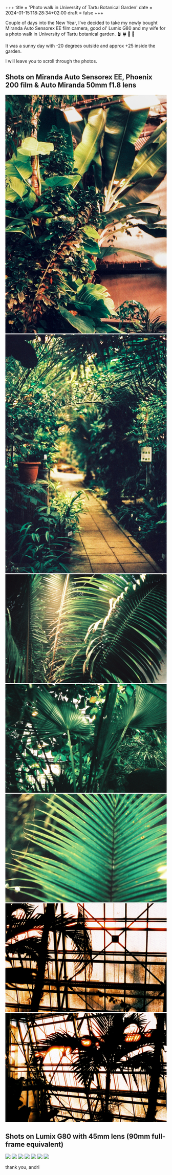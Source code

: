 +++
title = 'Photo walk in University of Tartu Botanical Garden'
date = 2024-01-15T18:28:34+02:00
draft = false
+++

Couple of days into the New Year, I've decided to take my newly bought Miranda Auto Sensorex EE film camera, good ol' Lumix G80 and my wife for a photo walk in University of Tartu botanical garden. :potted_plant: :four_leaf_clover: :palm_tree: :cactus:

It was a sunny day with -20 degrees outside and approx +25 inside the garden. 

I will leave you to scroll through the photos.

## Shots on Miranda Auto Sensorex EE, Phoenix 200 film & Auto Miranda 50mm f1.8 lens

![bg1](bg1.jpg)
![](20240105-R1-00349-007A.jpg)
![](R1-00349-035A.jpg)
![](R1-00349-036A.jpg)
![](R1-00349-034A.jpg)
![](20240105-R1-00349-015A.jpg)
![](20240105-R1-00349-0000.jpg)

## Shots on Lumix G80 with 45mm lens (90mm full-frame equivalent)

![](20240103-P1050267.jpg)
![](20240103-P1050269.jpg)
![](20240103-P1050303.jpg)
![](20240103-P1050340.jpg)
![](20240103-P1050354.jpg)
![](20240103-P1050412.jpg)
![](20240103-P1050460.jpg)

thank you,
andri